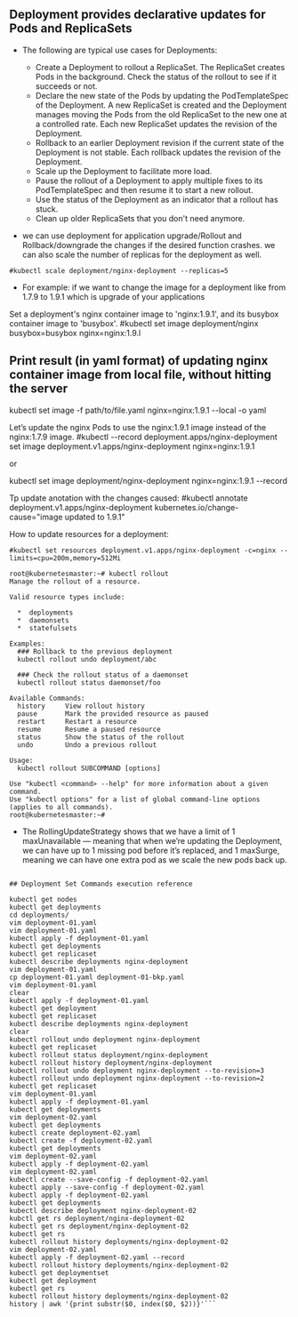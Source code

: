 ## Deployment provides declarative updates for Pods and ReplicaSets
- The following are typical use cases for Deployments:
  - Create a Deployment to rollout a ReplicaSet. The ReplicaSet creates Pods in the background. Check the status of the rollout to see if it succeeds or not.
  - Declare the new state of the Pods by updating the PodTemplateSpec of the Deployment. A new ReplicaSet is created and the Deployment manages moving the Pods from the old ReplicaSet to the new one at a controlled rate. Each new ReplicaSet updates the revision of the Deployment.
  - Rollback to an earlier Deployment revision if the current state of the Deployment is not stable. Each rollback updates the revision of the Deployment.
  - Scale up the Deployment to facilitate more load.
  - Pause the rollout of a Deployment to apply multiple fixes to its PodTemplateSpec and then resume it to start a new rollout.
  - Use the status of the Deployment as an indicator that a rollout has stuck.
  - Clean up older ReplicaSets that you don't need anymore.

- we can use deployment for application upgrade/Rollout and Rollback/downgrade the changes if the desired function crashes. we can also scale the number of replicas for the deployment as well.
```
#kubectl scale deployment/nginx-deployment --replicas=5
```

- For example:
if we want to change the image for a deployment like from 1.7.9 to 1.9.1 which is upgrade of your applications

Set a deployment's nginx container image to 'nginx:1.9.1', and its busybox container image to 'busybox'.
#kubectl set image deployment/nginx busybox=busybox nginx=nginx:1.9.l

## Print result (in yaml format) of updating nginx container image from local file, without hitting the server
kubectl set image -f path/to/file.yaml nginx=nginx:1.9.1 --local -o yaml

Let’s update the nginx Pods to use the nginx:1.9.1 image instead of the nginx:1.7.9 image.
#kubectl --record deployment.apps/nginx-deployment set image deployment.v1.apps/nginx-deployment nginx=nginx:1.9.1

or

kubectl set image deployment/nginx-deployment nginx=nginx:1.9.1 --record

Tp update anotation with the changes caused:
#kubectl annotate deployment.v1.apps/nginx-deployment kubernetes.io/change-cause="image updated to 1.9.1"

How to update resources for a deployment:
```
#kubectl set resources deployment.v1.apps/nginx-deployment -c=nginx --limits=cpu=200m,memory=512Mi

root@kubernetesmaster:~# kubectl rollout
Manage the rollout of a resource.

Valid resource types include:

  *  deployments
  *  daemonsets
  *  statefulsets

Examples:
  ### Rollback to the previous deployment
  kubectl rollout undo deployment/abc

  ### Check the rollout status of a daemonset
  kubectl rollout status daemonset/foo

Available Commands:
  history     View rollout history
  pause       Mark the provided resource as paused
  restart     Restart a resource
  resume      Resume a paused resource
  status      Show the status of the rollout
  undo        Undo a previous rollout

Usage:
  kubectl rollout SUBCOMMAND [options]

Use "kubectl <command> --help" for more information about a given command.
Use "kubectl options" for a list of global command-line options (applies to all commands).
root@kubernetesmaster:~#
```
- The RollingUpdateStrategy shows that we have a limit of 1 maxUnavailable — meaning that when we’re updating the Deployment, we can have up to 1 missing pod before it’s replaced, and 1 maxSurge, meaning we can have one extra pod as we scale the new pods back up.

```

## Deployment Set Commands execution reference

kubectl get nodes
kubectl get deployments
cd deployments/
vim deployment-01.yaml 
vim deployment-01.yaml 
kubectl apply -f deployment-01.yaml 
kubectl get deployments
kubectl get replicaset
kubectl describe deployments nginx-deployment
vim deployment-01.yaml 
cp deployment-01.yaml deployment-01-bkp.yaml
vim deployment-01.yaml
clear
kubectl apply -f deployment-01.yaml 
kubectl get deployment
kubectl get replicaset
kubectl describe deployments nginx-deployment
clear
kubectl rollout undo deployment nginx-deployment
kubectl get replicaset
kubectl rollout status deployment/nginx-deployment
kubectl rollout history deployment/nginx-deployment
kubectl rollout undo deployment nginx-deployment --to-revision=3
kubectl rollout undo deployment nginx-deployment --to-revision=2
kubectl get replicaset
vim deployment-01.yaml 
kubectl apply -f deployment-01.yaml 
kubectl get deployments
vim deployment-02.yaml
kubectl get deployments
kubectl create deployment-02.yaml 
kubectl create -f deployment-02.yaml 
kubectl get deployments
vim deployment-02.yaml 
kubectl apply -f deployment-02.yaml 
vim deployment-02.yaml 
kubectl create --save-config -f deployment-02.yaml 
kubectl apply --save-config -f deployment-02.yaml 
kubectl apply -f deployment-02.yaml 
kubectl get deployments
kubectl describe deployment nginx-deployment-02
kubctl get rs deployment/nginx-deployment-02
kubectl get rs deployment/nginx-deployment-02
kubectl get rs
kubectl rollout history deployments/nginx-deployment-02
vim deployment-02.yaml 
kubectl apply -f deployment-02.yaml --record
kubectl rollout history deployments/nginx-deployment-02
kubectl get deploymentset
kubectl get deployment
kubectl get rs
kubectl rollout history deployments/nginx-deployment-02
history | awk '{print substr($0, index($0, $2))}'```
```
